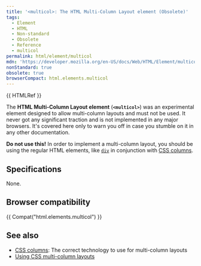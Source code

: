 ```yaml
---
title: '<multicol>: The HTML Multi-Column Layout element (Obsolete)'
tags:
  - Element
  - HTML
  - Non-standard
  - Obsolete
  - Reference
  - multicol
permalink: html/element/multicol
mdn: 'https://developer.mozilla.org/en-US/docs/Web/HTML/Element/multicol'
nonStandard: true
obsolete: true
browserCompact: html.elements.multicol
---
```

{{ HTMLRef }}

The **HTML Multi-Column Layout element** (**`<multicol>`**) was an experimental element designed to allow multi-column layouts and must not be used. It never got any significant traction and is not implemented in any major browsers. It's covered here only to warn you off in case you stumble on it in any other documentation.

**Do not use this!** In order to implement a multi-column layout, you should be using the regular HTML elements, like [`div`](/html/element/div/) in conjunction with [CSS columns](/css/css_columns).

## Specifications

None.

## Browser compatibility

{{ Compat("html.elements.multicol") }}

## See also

-   [CSS columns](/css/css_columns): The correct technology to use for multi-column layouts
-   [Using CSS multi-column layouts](/css/css_columns/using_multi-column_layouts)